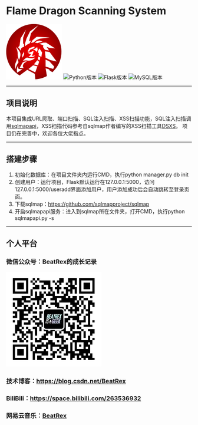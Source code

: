 # Flame Dragon Scanning System

![logo](https://github.com/BeatRex/Flame-Dragon-Scanning-System/blob/master/static/images/scanner_icon.png)
![Python版本](https://badgen.net/badge/Python/3.8.0/green)
![Flask版本](https://badgen.net/badge/Flask/1.1.0/yellow)
![MySQL版本](https://badgen.net/badge/MySQL/5.5.53/blue)

***

## 项目说明

本项目集成URL爬取、端口扫描、SQL注入扫描、XSS扫描功能，SQL注入扫描调用<a href="https://github.com/sqlmapproject/sqlmap">sqlmapapi</a>，XSS扫描代码参考自sqlmap作者编写的XSS扫描工具<a href="https://github.com/stamparm/DSXS">DSXS</a>。
项目仍在完善中，欢迎各位大佬指点。

***

## 搭建步骤

1. 初始化数据库：在项目文件夹内运行CMD，执行python manager.py db init
2. 创建用户：运行项目，Flask默认运行在127.0.0.1:5000，访问127.0.0.1:5000/useradd界面添加用户，用户添加成功后会自动跳转至登录页面。
3. 下载sqlmap：https://github.com/sqlmapproject/sqlmap
4. 开启sqlmapapi服务：进入到sqlmap所在文件夹，打开CMD，执行python sqlmapapi.py -s

***

## 个人平台

### 微信公众号：BeatRex的成长记录
<img src="https://github.com/BeatRex/Flame-Dragon-Scanning-System/blob/master/static/images/wxgzh.jpg">

### 技术博客：<a href="https://blog.csdn.net/BeatRex">https://blog.csdn.net/BeatRex</a>

### BiliBili：<a href="https://space.bilibili.com/263536932">https://space.bilibili.com/263536932</a>

### 网易云音乐：<a href="https://music.163.com/#/user/home?id=318198925">BeatRex</a>
